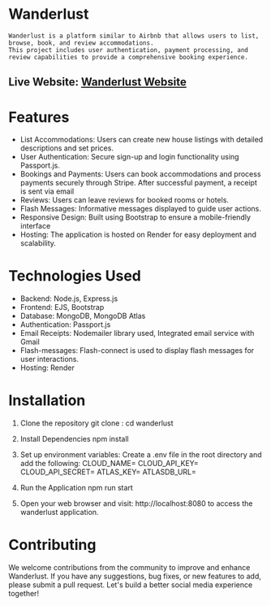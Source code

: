 # Wanderlust

    Wanderlust is a platform similar to Airbnb that allows users to list, browse, book, and review accommodations.
    This project includes user authentication, payment processing, and review capabilities to provide a comprehensive booking experience.

## Live Website: [Wanderlust Website](https://wanderlust-acmk.onrender.com/listings)

# Features
- List Accommodations: Users can create new house listings with detailed descriptions and set prices.
- User Authentication: Secure sign-up and login functionality using Passport.js.
- Bookings and Payments: Users can book accommodations and process payments securely through Stripe. After successful payment, a receipt is sent via email
- Reviews: Users can leave reviews for booked rooms or hotels.
- Flash Messages: Informative messages displayed to guide user actions.
- Responsive Design: Built using Bootstrap to ensure a mobile-friendly interface
- Hosting: The application is hosted on Render for easy deployment and scalability.

# Technologies Used
- Backend: Node.js, Express.js
- Frontend: EJS, Bootstrap
- Database: MongoDB, MongoDB Atlas
- Authentication: Passport.js
- Email Receipts: Nodemailer library used, Integrated email service with Gmail
- Flash-messages: Flash-connect is used to display flash messages for user interactions.
- Hosting: Render

# Installation
1. Clone the repository
    git clone :
    cd wanderlust
2. Install Dependencies
    npm install
3. Set up environment variables: Create a .env file in the root directory and add the following:
    CLOUD_NAME=<your cloud name>
    CLOUD_API_KEY=<your secrete cloud api key>
    CLOUD_API_SECRET=<your cloud api secrete>
    ATLAS_KEY=<your atlas key>
    ATLASDB_URL=<your atlasDB_url >

4. Run the Application
    npm run start

5. Open your web browser and visit: http://localhost:8080 to access the wanderlust application.

# Contributing

  We welcome contributions from the community to improve and enhance Wanderlust. If you have any suggestions, bug fixes, or new features to add, please submit a pull request. Let's build a better social media       experience together!
          
    
    
      
   
  
  
